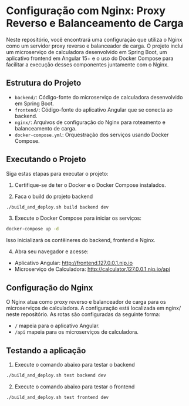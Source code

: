 # Configuração com Nginx: Proxy Reverso e Balanceamento de Carga

Neste repositório, você encontrará uma configuração que utiliza o Nginx como um servidor proxy reverso e balanceador de carga. O projeto inclui um microserviço de calculadora desenvolvido em Spring Boot, um aplicativo frontend em Angular 15+ e o uso do Docker Compose para facilitar a execução desses componentes juntamente com o Nginx.

## Estrutura do Projeto

- `backend/`: Código-fonte do microserviço de calculadora desenvolvido em Spring Boot.
- `frontend/`: Código-fonte do aplicativo Angular que se conecta ao backend.
- `nginx/`: Arquivos de configuração do Nginx para roteamento e balanceamento de carga.
- `docker-compose.yml`: Orquestração dos serviços usando Docker Compose.

## Executando o Projeto

Siga estas etapas para executar o projeto:

1. Certifique-se de ter o Docker e o Docker Compose instalados.

2. Faca o build do projeto backend

```bash
./build_and_deploy.sh build backend dev
```

3. Execute o Docker Compose para iniciar os serviços:

```bash
docker-compose up -d
```

Isso inicializará os contêineres do backend, frontend e Nginx.

4. Abra seu navegador e acesse:

- Aplicativo Angular: http://frontend.127.0.0.1.nip.io
- Microserviço de Calculadora: http://calculator.127.0.0.1.nip.io/api

## Configuração do Nginx

O Nginx atua como proxy reverso e balanceador de carga para os microserviços de calculadora. A configuração está localizada em nginx/ neste repositório. As rotas são configuradas da seguinte forma:

- `/` mapeia para o aplicativo Angular.
- `/api` mapeia para os microserviços de calculadora.

## Testando a aplicação

1. Execute o comando abaixo para testar o backend

```bash
./build_and_deploy.sh test backend dev
```

2. Execute o comando abaixo para testar o frontend

```bash
./build_and_deploy.sh test frontend dev
```
